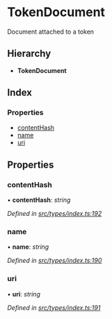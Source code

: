 # TokenDocument

Document attached to a token

## Hierarchy

* **TokenDocument**

## Index

### Properties

* [contentHash](tokendocument.md#contenthash)
* [name](tokendocument.md#name)
* [uri](tokendocument.md#uri)

## Properties

### contentHash

• **contentHash**: _string_

_Defined in_ [_src/types/index.ts:192_](https://github.com/PolymathNetwork/polymesh-sdk/blob/5b409784/src/types/index.ts#L192)

### name

• **name**: _string_

_Defined in_ [_src/types/index.ts:190_](https://github.com/PolymathNetwork/polymesh-sdk/blob/5b409784/src/types/index.ts#L190)

### uri

• **uri**: _string_

_Defined in_ [_src/types/index.ts:191_](https://github.com/PolymathNetwork/polymesh-sdk/blob/5b409784/src/types/index.ts#L191)

